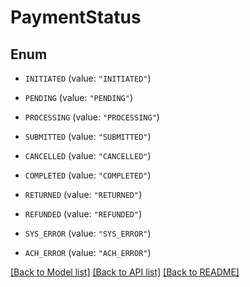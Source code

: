 # PaymentStatus

## Enum


* `INITIATED` (value: `"INITIATED"`)

* `PENDING` (value: `"PENDING"`)

* `PROCESSING` (value: `"PROCESSING"`)

* `SUBMITTED` (value: `"SUBMITTED"`)

* `CANCELLED` (value: `"CANCELLED"`)

* `COMPLETED` (value: `"COMPLETED"`)

* `RETURNED` (value: `"RETURNED"`)

* `REFUNDED` (value: `"REFUNDED"`)

* `SYS_ERROR` (value: `"SYS_ERROR"`)

* `ACH_ERROR` (value: `"ACH_ERROR"`)


[[Back to Model list]](../README.md#documentation-for-models) [[Back to API list]](../README.md#documentation-for-api-endpoints) [[Back to README]](../README.md)


